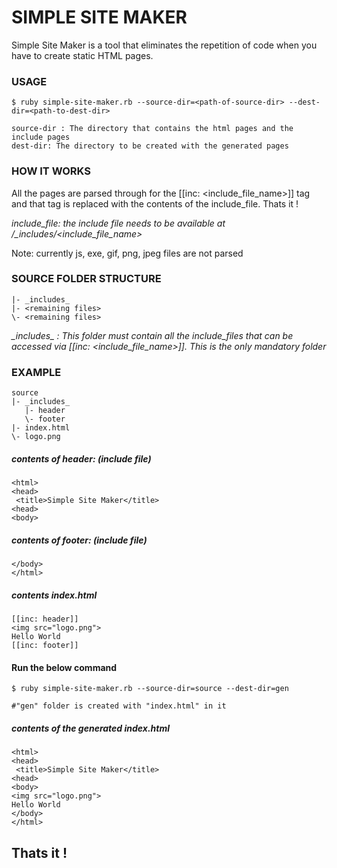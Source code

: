 # SIMPLE SITE MAKER

Simple Site Maker is a tool that eliminates the repetition of code when you have to create static HTML pages.

### USAGE

    $ ruby simple-site-maker.rb --source-dir=<path-of-source-dir> --dest-dir=<path-to-dest-dir>
    
    source-dir : The directory that contains the html pages and the include pages
    dest-dir: The directory to be created with the generated pages


### HOW IT WORKS

All the pages are parsed through for the [[inc: <include_file_name>]] tag and that tag is replaced with the contents of the include_file. Thats it !

*include_file: the include file needs to be available at <source-dir>/_includes/<include_file_name>*

Note: currently js, exe, gif, png, jpeg files are not parsed

### SOURCE FOLDER STRUCTURE


    |- _includes_
    |- <remaining files>
    \- <remaining files>


*\_includes\_ : This folder must contain all the include_files that can be accessed via [[inc: <include_file_name>]]. This is the only mandatory folder*

### EXAMPLE


    source 
    |- _includes_
       |- header
       \- footer
    |- index.html
    \- logo.png


##### contents of header: (include file)

    <html>
    <head>
     <title>Simple Site Maker</title>
    <head>
    <body>


##### contents of footer: (include file)

    </body>
    </html>


##### contents index.html

    [[inc: header]]
    <img src="logo.png">
    Hello World
    [[inc: footer]]


#### Run the below command 

    $ ruby simple-site-maker.rb --source-dir=source --dest-dir=gen
    
    #"gen" folder is created with "index.html" in it


##### contents of the generated index.html

    <html>
    <head>
     <title>Simple Site Maker</title>
    <head>
    <body>
    <img src="logo.png">
    Hello World
    </body>
    </html>


Thats it !
----